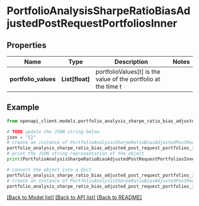 # PortfolioAnalysisSharpeRatioBiasAdjustedPostRequestPortfoliosInner


## Properties

Name | Type | Description | Notes
------------ | ------------- | ------------- | -------------
**portfolio_values** | **List[float]** | portfolioValues[t] is the value of the portfolio at the time t | 

## Example

```python
from openapi_client.models.portfolio_analysis_sharpe_ratio_bias_adjusted_post_request_portfolios_inner import PortfolioAnalysisSharpeRatioBiasAdjustedPostRequestPortfoliosInner

# TODO update the JSON string below
json = "{}"
# create an instance of PortfolioAnalysisSharpeRatioBiasAdjustedPostRequestPortfoliosInner from a JSON string
portfolio_analysis_sharpe_ratio_bias_adjusted_post_request_portfolios_inner_instance = PortfolioAnalysisSharpeRatioBiasAdjustedPostRequestPortfoliosInner.from_json(json)
# print the JSON string representation of the object
print(PortfolioAnalysisSharpeRatioBiasAdjustedPostRequestPortfoliosInner.to_json())

# convert the object into a dict
portfolio_analysis_sharpe_ratio_bias_adjusted_post_request_portfolios_inner_dict = portfolio_analysis_sharpe_ratio_bias_adjusted_post_request_portfolios_inner_instance.to_dict()
# create an instance of PortfolioAnalysisSharpeRatioBiasAdjustedPostRequestPortfoliosInner from a dict
portfolio_analysis_sharpe_ratio_bias_adjusted_post_request_portfolios_inner_from_dict = PortfolioAnalysisSharpeRatioBiasAdjustedPostRequestPortfoliosInner.from_dict(portfolio_analysis_sharpe_ratio_bias_adjusted_post_request_portfolios_inner_dict)
```
[[Back to Model list]](../README.md#documentation-for-models) [[Back to API list]](../README.md#documentation-for-api-endpoints) [[Back to README]](../README.md)


